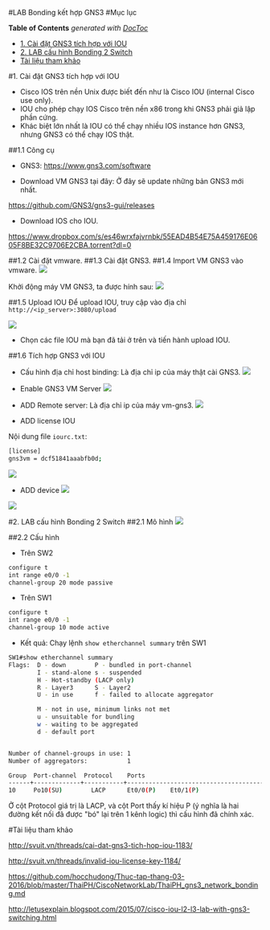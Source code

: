 #LAB Bonding kết hợp GNS3
#Mục lục

**Table of Contents**  *generated with [DocToc](http://doctoc.herokuapp.com/)*

- [1. Cài đặt GNS3 tích hợp với IOU](#gns3iou)
- [2. LAB cấu hình Bonding 2 Switch](#lab)
- [Tài liệu tham khảo](#thamkhao)

<a name="gns3iou"></a>
#1. Cài đặt GNS3 tích hợp với IOU
- Cisco IOS trên nền Unix được biết đến như là Cisco IOU (internal Cisco use only).
- IOU cho phép chạy IOS Cisco trên nền x86 trong khi GNS3 phải giả lập phần cứng.
- Khác biệt lớn nhất là IOU có thể chạy nhiều IOS instance hơn GNS3, nhưng GNS3 có thể chạy IOS thật.

##1.1 Công cụ
- GNS3:
https://www.gns3.com/software

- Download VM GNS3 tại đây: Ở đây sẽ update những bản GNS3 mới nhất.

https://github.com/GNS3/gns3-gui/releases

- Download IOS cho IOU.

https://www.dropbox.com/s/es46wrxfajvrnbk/55EAD4B54E75A459176E0605F8BE32C9706E2CBA.torrent?dl=0

##1.2 Cài đặt vmware.
##1.3 Cài đặt GNS3.
##1.4 Import VM GNS3 vào vmware.
![](https://lh5.googleusercontent.com/1V6Jh306YdPUsrVTvZqgtgU-CUE1oluZd4b7GlB3Aug34G3YCWfEojxZ7ziEvCc6kK5mkOaXiaNwFBmjC9a5ToIs1TPLKUHEVQXSrmtzuYwAZ-iYpc_Consa9nLHCcdzQx9VwjvgjBcNtIjCiA)

Khởi động máy VM GNS3, ta được hính sau:
![](http://image.prntscr.com/image/22d007a96a4c46739f2f9370f53946f8.png)

##1.5 Upload IOU
Để upload IOU, truy cập vào địa chỉ `http://<ip_server>:3080/upload`



![](http://image.prntscr.com/image/fa147885527240f6b0f8e28fc512d32f.png)

- Chọn các file IOU mà bạn đã tải ở trên và tiến hành upload IOU.

##1.6 Tích hợp GNS3 với IOU
- Cấu hình địa chỉ host binding: Là địa chỉ ip của máy thật cài GNS3.
![](http://image.prntscr.com/image/a0391ca0368141c0b59e8871e8ebdce0.png)

- Enable GNS3 VM Server
![](http://image.prntscr.com/image/c76e39b553fd44cb86f646e1482e55dc.png)

- ADD Remote server: Là địa chỉ ip của máy vm-gns3.
![](http://image.prntscr.com/image/b33796df66344b3283fab067365a6d88.png)

- ADD license IOU

Nội dung file `iourc.txt`:
```sh
[license]
gns3vm = dcf51841aaabfb0d;
```

![](http://image.prntscr.com/image/650fb92eb07241cab124ba09b4daa6cb.png)

- ADD device
![](http://image.prntscr.com/image/a473e4a3ae8e426b97b9d4a1104cb38b.png)

![](http://image.prntscr.com/image/e9182c38bbe541d08a288d0bc46a5726.png)


<a name="lab"></a>
#2. LAB cấu hình Bonding 2 Switch
##2.1 Mô hình
![](http://image.prntscr.com/image/f46aec00a1714a5e99bda0429308d71b.png)

##2.2 Cấu hình
- Trên SW2
```sh
configure t
int range e0/0 -1
channel-group 20 mode passive
```

- Trên SW1
```sh
configure t
int range e0/0 -1
channel-group 10 mode active
```

- Kết quả: Chạy lệnh `show etherchannel summary` trên SW1
```sh
SW1#show etherchannel summary
Flags:  D - down        P - bundled in port-channel
        I - stand-alone s - suspended
        H - Hot-standby (LACP only)
        R - Layer3      S - Layer2
        U - in use      f - failed to allocate aggregator

        M - not in use, minimum links not met
        u - unsuitable for bundling
        w - waiting to be aggregated
        d - default port


Number of channel-groups in use: 1
Number of aggregators:           1

Group  Port-channel  Protocol    Ports
------+-------------+-----------+-----------------------------------------------
10     Po10(SU)        LACP      Et0/0(P)    Et0/1(P)
```

Ở cột Protocol giá trị là LACP, và cột Port thấy kí hiệu P (ý nghĩa là hai đường kết nối đã được "bó" lại trên 1 kênh logic) thì cấu hình đã chính xác.


<a name="thamkhao"></a>
#Tài liệu tham khảo

http://svuit.vn/threads/cai-dat-gns3-tich-hop-iou-1183/

http://svuit.vn/threads/invalid-iou-license-key-1184/

https://github.com/hocchudong/Thuc-tap-thang-03-2016/blob/master/ThaiPH/CiscoNetworkLab/ThaiPH_gns3_network_bonding.md

http://letusexplain.blogspot.com/2015/07/cisco-iou-l2-l3-lab-with-gns3-switching.html
